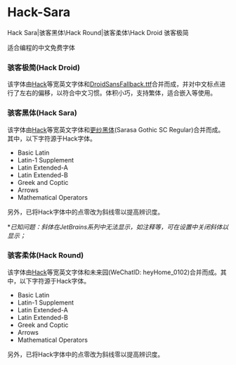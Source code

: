 # Hack-Sara
Hack Sara|骇客黑体\Hack Round|骇客柔体\Hack Droid 骇客极简

适合编程的中文免费字体



### 骇客极简(Hack Droid)

该字体由[Hack](https://github.com/source-foundry/Hack)等宽英文字体和[DroidSansFallback.ttf](https://github.com/aosp-mirror/platform_frameworks_base/blob/master/data/fonts/DroidSansFallback.ttf)合并而成，并对中文标点进行了左右的偏移，以符合中文习惯。体积小巧，支持繁体，适合嵌入等使用。



### 骇客黑体(Hack Sara)

该字体由[Hack](https://github.com/source-foundry/Hack)等宽英文字体和[更纱黑体](https://github.com/be5invis/Sarasa-Gothic)(Sarasa Gothic SC Regular)合并而成。其中，以下字符源于Hack字体。

- Basic Latin
- Latin-1 Supplement
- Latin Extended-A
- Latin Extended-B
- Greek and Coptic
- Arrows
- Mathematical Operators

另外，已将Hack字体中的点零改为斜线零以提高辨识度。



**已知问题：斜体在JetBrains系列中无法显示，如注释等，可在设置中关闭斜体以显示；*



### 骇客柔体(Hack Round)

该字体由[Hack](https://github.com/source-foundry/Hack)等宽英文字体和未来园(WeChatID: heyHome_0102)合并而成。其中，以下字符源于Hack字体。

- Basic Latin
- Latin-1 Supplement
- Latin Extended-A
- Latin Extended-B
- Greek and Coptic
- Arrows
- Mathematical Operators

另外，已将Hack字体中的点零改为斜线零以提高辨识度。
